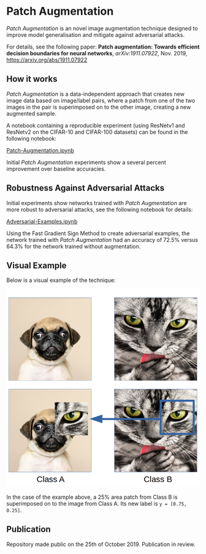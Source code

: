 # Patch Augmentation
*Patch Augmentation* is an novel image augmentation technique designed to improve model generalisation and mitigate against adversarial attacks.

For details, see the following paper: **Patch augmentation: Towards efficient decision boundaries for neural networks**, *arXiv:1911.07922*, Nov. 2019, <https://arxiv.org/abs/1911.07922>

## How it works

*Patch Augmentation* is a data-independent approach that creates new image data based on image/label pairs, where a patch from one of the two images in the pair is superimposed on to the other image, creating a new augmented sample. 

A notebook containing a reproducible experiment (using ResNetv1 and ResNetv2 on the CIFAR-10 and CIFAR-100 datasets) can be found in the following notebook:

[Patch-Augmentation.ipynb](Patch-Augmentation.ipynb)

Initial *Patch Augmentation* experiments show a several percent improvement over baseline accuracies.  

## Robustness Against Adversarial Attacks

Initial experiments show networks trained with *Patch Augmentation* are more robust to adversarial attacks, see the following notebook for details:

[Adversarial-Examples.ipynb](Adversarial-Examples.ipynb)

Using the Fast Gradient Sign Method to create adversarial examples, the network trained with *Patch Augmentation* had an accuracy of 72.5% versus 64.3% for the network trained without augmentation.

## Visual Example

Below is a visual example of the technique:

![simple-patch-aug-example](./DemoImages/patch-augmentation-simple-example.png)

In the case of the example above, a 25% area patch from Class B is superimposed on to the image from Class A. Its new label is `y = [0.75, 0.25]`.

## Publication

Repository made public on the 25th of October 2019. Publication in review.
